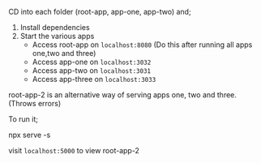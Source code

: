 CD into each folder (root-app, app-one, app-two) and;
1. Install dependencies 
2. Start the various apps
   * Access root-app on `localhost:8080` (Do this after running all apps one,two and three)
   * Access app-one on `localhost:3032`
   * Access app-two on `localhost:3031`
   * Access app-three on `localhost:3033`


root-app-2 is an alternative way of serving apps one, two and three. (Throws errors)

To run it;

npx serve -s

visit `localhost:5000` to view root-app-2